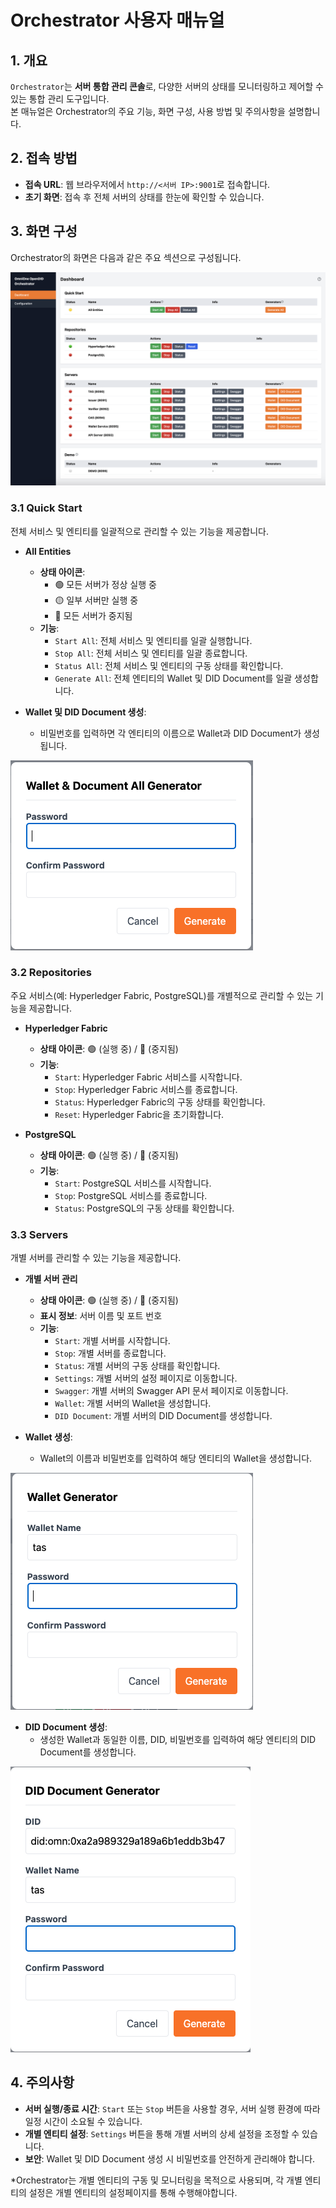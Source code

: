 # Orchestrator 사용자 매뉴얼

## 1. 개요
`Orchestrator`는 **서버 통합 관리 콘솔**로, 다양한 서버의 상태를 모니터링하고 제어할 수 있는 통합 관리 도구입니다.  
본 매뉴얼은 Orchestrator의 주요 기능, 화면 구성, 사용 방법 및 주의사항을 설명합니다.

## 2. 접속 방법
- **접속 URL**: 웹 브라우저에서 `http://<서버 IP>:9001`로 접속합니다.
- **초기 화면**: 접속 후 전체 서버의 상태를 한눈에 확인할 수 있습니다.

## 3. 화면 구성
Orchestrator의 화면은 다음과 같은 주요 섹션으로 구성됩니다.

![freepik license](https://raw.githubusercontent.com/DevOmniOneID/did-orchestrator-server/refs/heads/main/docs/manual/orchestrator.png)


### 3.1 Quick Start
전체 서비스 및 엔티티를 일괄적으로 관리할 수 있는 기능을 제공합니다.

- **All Entities**
  - **상태 아이콘**:
    - 🟢 모든 서버가 정상 실행 중
    - 🟡 일부 서버만 실행 중
    - 🔴 모든 서버가 중지됨
  - **기능**:
    - `Start All`: 전체 서비스 및 엔티티를 일괄 실행합니다.
    - `Stop All`: 전체 서비스 및 엔티티를 일괄 종료합니다.
    - `Status All`: 전체 서비스 및 엔티티의 구동 상태를 확인합니다.
    - `Generate All`: 전체 엔티티의 Wallet 및 DID Document를 일괄 생성합니다.

- **Wallet 및 DID Document 생성**:
  - 비밀번호를 입력하면 각 엔티티의 이름으로 Wallet과 DID Document가 생성됩니다.

![Generate All 화면](https://raw.githubusercontent.com/DevOmniOneID/did-orchestrator-server/refs/heads/main/docs/manual/generate_all.png)


### 3.2 Repositories
주요 서비스(예: Hyperledger Fabric, PostgreSQL)를 개별적으로 관리할 수 있는 기능을 제공합니다.

- **Hyperledger Fabric**
  - **상태 아이콘**: 🟢 (실행 중) / 🔴 (중지됨)
  - **기능**:
    - `Start`: Hyperledger Fabric 서비스를 시작합니다.
    - `Stop`: Hyperledger Fabric 서비스를 종료합니다.
    - `Status`: Hyperledger Fabric의 구동 상태를 확인합니다.
    - `Reset`: Hyperledger Fabric을 초기화합니다.

- **PostgreSQL**
  - **상태 아이콘**: 🟢 (실행 중) / 🔴 (중지됨)
  - **기능**:
    - `Start`: PostgreSQL 서비스를 시작합니다.
    - `Stop`: PostgreSQL 서비스를 종료합니다.
    - `Status`: PostgreSQL의 구동 상태를 확인합니다.

### 3.3 Servers
개별 서버를 관리할 수 있는 기능을 제공합니다.

- **개별 서버 관리**
  - **상태 아이콘**: 🟢 (실행 중) / 🔴 (중지됨)
  - **표시 정보**: 서버 이름 및 포트 번호
  - **기능**:
    - `Start`: 개별 서버를 시작합니다.
    - `Stop`: 개별 서버를 종료합니다.
    - `Status`: 개별 서버의 구동 상태를 확인합니다.
    - `Settings`: 개별 서버의 설정 페이지로 이동합니다.
    - `Swagger`: 개별 서버의 Swagger API 문서 페이지로 이동합니다.
    - `Wallet`: 개별 서버의 Wallet을 생성합니다.
    - `DID Document`: 개별 서버의 DID Document를 생성합니다.

- **Wallet 생성**:
  - Wallet의 이름과 비밀번호를 입력하여 해당 엔티티의 Wallet을 생성합니다.

![Wallet 생성 화면](https://raw.githubusercontent.com/DevOmniOneID/did-orchestrator-server/refs/heads/main/docs/manual/wallet.png)


- **DID Document 생성**:
  - 생성한 Wallet과 동일한 이름, DID, 비밀번호를 입력하여 해당 엔티티의 DID Document를 생성합니다.

![DID Document 생성 화면](https://raw.githubusercontent.com/DevOmniOneID/did-orchestrator-server/refs/heads/main/docs/manual/diddoc.png)

## 4. 주의사항
- **서버 실행/종료 시간**: `Start` 또는 `Stop` 버튼을 사용할 경우, 서버 실행 환경에 따라 일정 시간이 소요될 수 있습니다.
- **개별 엔티티 설정**: `Settings` 버튼을 통해 개별 서버의 상세 설정을 조정할 수 있습니다.
- **보안**: Wallet 및 DID Document 생성 시 비밀번호를 안전하게 관리해야 합니다.

*Orchestrator는 개별 엔티티의 구동 및 모니터링을 목적으로 사용되며, 각 개별 엔티티의 설정은 개별 엔티티의 설정페이지를 통해 수행해야합니다.
